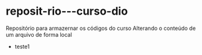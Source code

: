 # reposit-rio---curso-dio
Repositório para armazernar os códigos do curso
Alterando o conteúdo de um arquivo de forma local

- teste1
